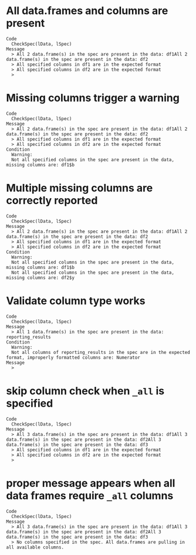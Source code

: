 # All data.frames and columns are present

    Code
      CheckSpec(lData, lSpec)
    Message
      > All 2 data.frame(s) in the spec are present in the data: df1All 2 data.frame(s) in the spec are present in the data: df2
      > All specified columns in df1 are in the expected format
      > All specified columns in df2 are in the expected format
      > 

# Missing columns trigger a warning

    Code
      CheckSpec(lData, lSpec)
    Message
      > All 2 data.frame(s) in the spec are present in the data: df1All 2 data.frame(s) in the spec are present in the data: df2
      > All specified columns in df1 are in the expected format
      > All specified columns in df2 are in the expected format
    Condition
      Warning:
      Not all specified columns in the spec are present in the data, missing columns are: df1$b

# Multiple missing columns are correctly reported

    Code
      CheckSpec(lData, lSpec)
    Message
      > All 2 data.frame(s) in the spec are present in the data: df1All 2 data.frame(s) in the spec are present in the data: df2
      > All specified columns in df1 are in the expected format
      > All specified columns in df2 are in the expected format
    Condition
      Warning:
      Not all specified columns in the spec are present in the data, missing columns are: df1$b
      Not all specified columns in the spec are present in the data, missing columns are: df2$y

# Validate column type works

    Code
      CheckSpec(lData, lSpec)
    Message
      > All 1 data.frame(s) in the spec are present in the data: reporting_results
    Condition
      Warning:
      Not all columns of reporting_results in the spec are in the expected format, improperly formatted columns are: Numerator
    Message
      > 

# skip column check when `_all` is specified

    Code
      CheckSpec(lData, lSpec)
    Message
      > All 3 data.frame(s) in the spec are present in the data: df1All 3 data.frame(s) in the spec are present in the data: df2All 3 data.frame(s) in the spec are present in the data: df3
      > All specified columns in df1 are in the expected format
      > All specified columns in df2 are in the expected format
      > 

# proper message appears when all data frames require `_all` columns

    Code
      CheckSpec(lData, lSpec)
    Message
      > All 3 data.frame(s) in the spec are present in the data: df1All 3 data.frame(s) in the spec are present in the data: df2All 3 data.frame(s) in the spec are present in the data: df3
      > No columns specified in the spec. All data.frames are pulling in all available columns.

